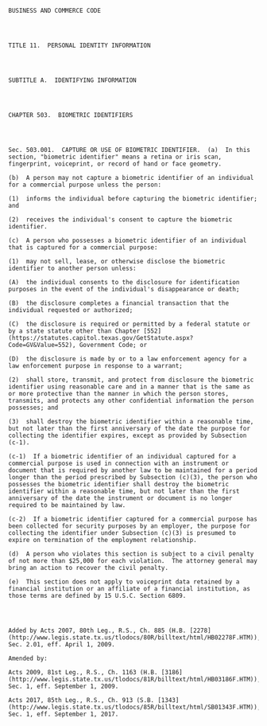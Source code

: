 ﻿
    
    
    	
    					
    
    
    BUSINESS AND COMMERCE CODE
    
      
    
    
    TITLE 11.  PERSONAL IDENTITY INFORMATION
    
      
    
    
    SUBTITLE A.  IDENTIFYING INFORMATION
    
      
    
    
    CHAPTER 503.  BIOMETRIC IDENTIFIERS
    
      
    
    
    Sec. 503.001.  CAPTURE OR USE OF BIOMETRIC IDENTIFIER.  (a)  In this section, "biometric identifier" means a retina or iris scan, fingerprint, voiceprint, or record of hand or face geometry.
    
    (b)  A person may not capture a biometric identifier of an individual for a commercial purpose unless the person:
    
    (1)  informs the individual before capturing the biometric identifier; and
    
    (2)  receives the individual's consent to capture the biometric identifier.
    
    (c)  A person who possesses a biometric identifier of an individual that is captured for a commercial purpose:
    
    (1)  may not sell, lease, or otherwise disclose the biometric identifier to another person unless:
    
    (A)  the individual consents to the disclosure for identification purposes in the event of the individual's disappearance or death;
    
    (B)  the disclosure completes a financial transaction that the individual requested or authorized;
    
    (C)  the disclosure is required or permitted by a federal statute or by a state statute other than Chapter [552](https://statutes.capitol.texas.gov/GetStatute.aspx?Code=GV&Value=552), Government Code; or
    
    (D)  the disclosure is made by or to a law enforcement agency for a law enforcement purpose in response to a warrant;
    
    (2)  shall store, transmit, and protect from disclosure the biometric identifier using reasonable care and in a manner that is the same as or more protective than the manner in which the person stores, transmits, and protects any other confidential information the person possesses; and
    
    (3)  shall destroy the biometric identifier within a reasonable time, but not later than the first anniversary of the date the purpose for collecting the identifier expires, except as provided by Subsection (c-1).
    
    (c-1)  If a biometric identifier of an individual captured for a commercial purpose is used in connection with an instrument or document that is required by another law to be maintained for a period longer than the period prescribed by Subsection (c)(3), the person who possesses the biometric identifier shall destroy the biometric identifier within a reasonable time, but not later than the first anniversary of the date the instrument or document is no longer required to be maintained by law.
    
    (c-2)  If a biometric identifier captured for a commercial purpose has been collected for security purposes by an employer, the purpose for collecting the identifier under Subsection (c)(3) is presumed to expire on termination of the employment relationship.
    
    (d)  A person who violates this section is subject to a civil penalty of not more than $25,000 for each violation.  The attorney general may bring an action to recover the civil penalty.
    
    (e)  This section does not apply to voiceprint data retained by a financial institution or an affiliate of a financial institution, as those terms are defined by 15 U.S.C. Section 6809.
    
    
    
    
    Added by Acts 2007, 80th Leg., R.S., Ch. 885 (H.B. [2278](http://www.legis.state.tx.us/tlodocs/80R/billtext/html/HB02278F.HTM)), Sec. 2.01, eff. April 1, 2009.
    
    Amended by: 
    
    Acts 2009, 81st Leg., R.S., Ch. 1163 (H.B. [3186](http://www.legis.state.tx.us/tlodocs/81R/billtext/html/HB03186F.HTM)), Sec. 1, eff. September 1, 2009.
    
    Acts 2017, 85th Leg., R.S., Ch. 913 (S.B. [1343](http://www.legis.state.tx.us/tlodocs/85R/billtext/html/SB01343F.HTM)), Sec. 1, eff. September 1, 2017.
    
    
    
    
    				
